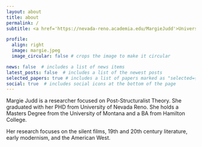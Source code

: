 ```yaml
---
layout: about
title: about
permalink: /
subtitle: <a href='https://nevada-reno.academia.edu/MargieJudd'>University Of Nevada Reno</a> 

profile:
  align: right
  image: margie.jpeg
  image_circular: false # crops the image to make it circular

news: false  # includes a list of news items
latest_posts: false  # includes a list of the newest posts
selected_papers: true # includes a list of papers marked as "selected={true}"
social: true  # includes social icons at the bottom of the page
---
```


Margie Judd is a researcher focused on Post-Structuralist Theory.  She graduated with her PHD from University of Nevada Reno.  She holds a Masters Degree from the University of Montana and a BA from Hamilton College.

Her research focuses on the silent films, 19th and 20th century literature, early modernism, and the American West.
